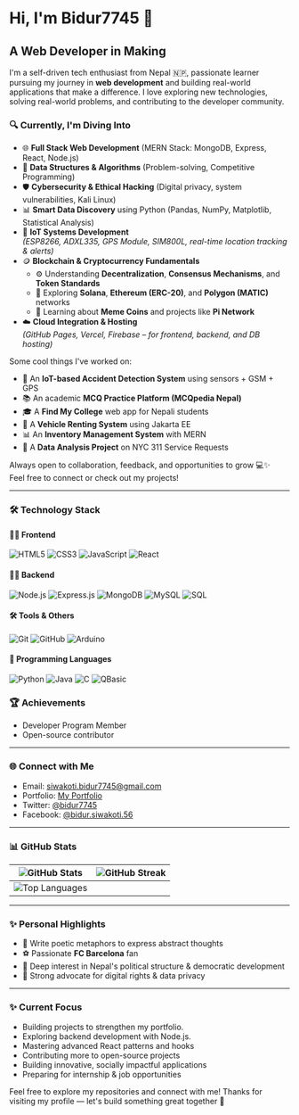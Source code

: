 # Hi, I'm Bidur7745 🌟

## A Web Developer in Making


I'm a self-driven tech enthusiast from Nepal 🇳🇵, passionate learner pursuing my journey in **web development** and building real-world applications that make a difference. I love exploring new technologies, solving real-world problems, and contributing to the developer community.

### 🔍 Currently, I'm Diving Into

- 🌐 **Full Stack Web Development** (MERN Stack: MongoDB, Express, React, Node.js)  
- 🧠 **Data Structures & Algorithms** (Problem-solving, Competitive Programming)  
- 🛡️ **Cybersecurity & Ethical Hacking** (Digital privacy, system vulnerabilities, Kali Linux)  
- 📊 **Smart Data Discovery** using Python (Pandas, NumPy, Matplotlib, Statistical Analysis)  
- 🤖 **IoT Systems Development**  
  *(ESP8266, ADXL335, GPS Module, SIM800L, real-time location tracking & alerts)*  
- 🪙 **Blockchain & Cryptocurrency Fundamentals**  
  - ⚙️ Understanding **Decentralization**, **Consensus Mechanisms**, and **Token Standards**
  - 🚀 Exploring **Solana**, **Ethereum (ERC-20)**, and **Polygon (MATIC)** networks
  - 🐸 Learning about **Meme Coins** and projects like **Pi Network**
- ☁️ **Cloud Integration & Hosting**  
  *(GitHub Pages, Vercel, Firebase – for frontend, backend, and DB hosting)*


Some cool things I've worked on:
- 🚗 An **IoT-based Accident Detection System** using sensors + GSM + GPS  
- 📚 An academic **MCQ Practice Platform (MCQpedia Nepal)**  
- 🎓 A **Find My College** web app for Nepali students  
- 🚙 A **Vehicle Renting System** using Jakarta EE  
- 📊 An **Inventory Management System** with MERN  
- 🧠 A **Data Analysis Project** on NYC 311 Service Requests


Always open to collaboration, feedback, and opportunities to grow 💻✨  
Feel free to connect or check out my projects!

---

### 🛠️ Technology Stack


#### 🧑‍🎨 Frontend
![HTML5](https://img.shields.io/badge/HTML5-E34F26?style=flat&logo=html5&logoColor=white)
![CSS3](https://img.shields.io/badge/CSS3-1572B6?style=flat&logo=css3&logoColor=white)
![JavaScript](https://img.shields.io/badge/JavaScript-F7DF1E?style=flat&logo=javascript&logoColor=black)
![React](https://img.shields.io/badge/React-61DAFB?style=flat&logo=react&logoColor=black)

#### 🧑‍💻 Backend
![Node.js](https://img.shields.io/badge/Node.js-339933?style=flat&logo=node.js&logoColor=white)
![Express.js](https://img.shields.io/badge/Express.js-000000?style=flat&logo=express&logoColor=white)
![MongoDB](https://img.shields.io/badge/MongoDB-47A248?style=flat&logo=mongodb&logoColor=white)
![MySQL](https://img.shields.io/badge/MySQL-4479A1?style=flat&logo=mysql&logoColor=white)
![SQL](https://img.shields.io/badge/SQL-003B57?style=flat&logo=sqlite&logoColor=white)

#### 🛠️ Tools & Others
![Git](https://img.shields.io/badge/Git-F05032?style=flat&logo=git&logoColor=white)
![GitHub](https://img.shields.io/badge/GitHub-181717?style=flat&logo=github&logoColor=white)
![Arduino](https://img.shields.io/badge/Arduino-00979D?style=flat&logo=arduino&logoColor=white)

#### 🧪 Programming Languages
![Python](https://img.shields.io/badge/Python-3776AB?style=flat&logo=python&logoColor=white)
![Java](https://img.shields.io/badge/Java-007396?style=flat&logo=java&logoColor=white)
![C](https://img.shields.io/badge/C-00599C?style=flat&logo=c&logoColor=white)
![QBasic](https://img.shields.io/badge/QBasic-6A1B9A?style=flat&logoColor=white)


### 🏆 Achievements

- Developer Program Member
- Open-source contributor

---

### 🌐 Connect with Me

- Email: [siwakoti.bidur7745@gmail.com](mailto:siwakoti.bidur7745.com)
- Portfolio: [My Portfolio](https://bidur7745.github.io/bidursiwakoti.github.io/)
- Twitter: [@bidur7745](https://x.com/SiwakotiBidur)
- Facebook: [@bidur.siwakoti.56](https://www.facebook.com/bidur.siwakoti.56)

---


### 📊 GitHub Stats

| ![GitHub Stats](https://github-readme-stats.vercel.app/api?username=bidur7745&show_icons=true&theme=dark&cache_seconds=30) | ![GitHub Streak](https://github-readme-streak-stats.herokuapp.com/?user=bidur7745&theme=dark&cache_seconds=30) |
|--|--|
| ![Top Languages](https://github-readme-stats.vercel.app/api/top-langs/?username=bidur7745&layout=compact&theme=dark&cache_seconds=30) | |

---
### ✨ Personal Highlights

- 🧪 Write poetic metaphors to express abstract thoughts
- ⚽ Passionate **FC Barcelona** fan
- 🧠 Deep interest in Nepal's political structure & democratic development
- 🔐 Strong advocate for digital rights & data privacy

---

### ✨ Current Focus

- Building projects to strengthen my portfolio.
- Exploring backend development with Node.js.
-  Mastering advanced React patterns and hooks
- Contributing more to open-source projects
- Building innovative, socially impactful applications
- Preparing for internship & job opportunities

Feel free to explore my repositories and connect with me!
Thanks for visiting my profile — let's build something great together 🚀

